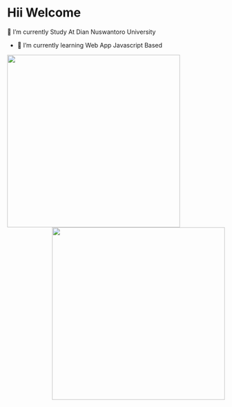 # Hii Welcome

 🔭 I’m currently Study At Dian Nuswantoro University
- 🌱 I’m currently learning Web App Javascript Based
<!-- - 📫 How to reach me : -->

<!-- <div align = "center">

[<img src="https://img.shields.io/badge/Dimas%Seto-6fa5d1?&style=for-the-badge&logo=facebook&logoColor=white"/>](https://www.facebook.com/albirrkarim/)
[<img src="https://img.shields.io/badge/portfolio-web-%23.svg?&style=for-the-badge&logo=&logoColor=white%22"/>](https://albirrkarim.github.io/)
[<img src="https://img.shields.io/badge/linkedin-%230077B5.svg?&style=for-the-badge&logo=linkedin&logoColor=white"/>](https://www.linkedin.com/in/albirrkarim)

</div> -->

<div>
  <img align="left" width="400" class='maximal' src="https://github-readme-stats.vercel.app/api?username=shironim&show_icons=true&hide_border=false&line_height=30&icon_color=1b93c9&show_owner=true&count_private=true&hide=contribs,prs"/>
  
 <img align="right" width="400" src="https://github-readme-stats.vercel.app/api/top-langs/?username=shironim&hide=c%23&layout=compact&line_height=30)](https://github.com/anuraghazra/github-readme-stats"/>
  
</div>

